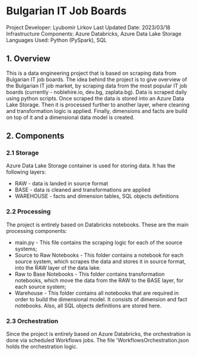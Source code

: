 # Bulgarian IT Job Boards

Project Developer: Lyubomir Lirkov
Last Updated Date: 2023/03/18
Infrastructure Components: Azure Databricks, Azure Data Lake Storage
Languages Used: Python (PySpark), SQL

## 1. Overview

This is a data engineering project that is based on scraping data from Bulgarian IT job boards. The idea behind the project is to give overview of the Bulgarian IT job market, by scraping data from the most popular IT job boards (currently - noblehire.io, dev.bg, zaplata.bg). Data is scraped daily using python scripts. Once scraped the data is stored into an Azure Data Lake Storage. Then it is processed further to another layer, where cleaning and transformation logic is applied. Finally, dimensions and facts are build on top of it and a dimensional data model is created. 


## 2. Components

### 2.1 Storage
Azure Data Lake Storage container is used for storing data. It has the following layers:
  - RAW - data is landed in source format
  - BASE - data is cleaned and transformations are applied
  - WAREHOUSE - facts and dimension tables, SQL objects definitions

### 2.2 Processing
The project is entirely based on Databricks notebooks. These are the main processing components:
  - main.py - This file contains the scraping logic for each of the source systems;
  - Source to Raw Notebooks - This folder contains a notebook for each source system, which scrapes the data and stores it in source format, into the RAW layer of the data lake.
  - Raw to Base Notebooks - This folder contains transformation notebooks, which move the data from the RAW to the BASE layer, for each source system;
  - Warehouse - This folder contains all notebooks that are required in order to build the dimensional model. It consists of dimension and fact notebooks. Also, all SQL objects definitions are stored here.

### 2.3 Orchestration
Since the project is entirely based on Azure Databricks, the orchestration is done via scheduled Workflows jobs. The file 'WorkflowsOrchestration.json holds the orchestration logic.

